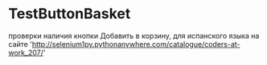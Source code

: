 # TestButtonBasket
проверки наличия кнопки Добавить в корзину, для испанского языка на сайте 'http://selenium1py.pythonanywhere.com/catalogue/coders-at-work_207/'

